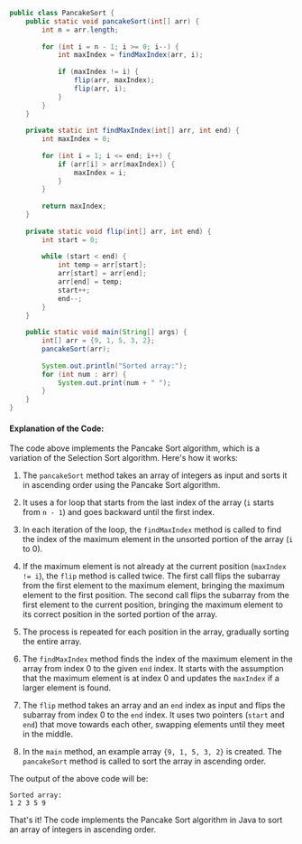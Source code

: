 

```java
public class PancakeSort {
    public static void pancakeSort(int[] arr) {
        int n = arr.length;
        
        for (int i = n - 1; i >= 0; i--) {
            int maxIndex = findMaxIndex(arr, i);
            
            if (maxIndex != i) {
                flip(arr, maxIndex);
                flip(arr, i);
            }
        }
    }
    
    private static int findMaxIndex(int[] arr, int end) {
        int maxIndex = 0;
        
        for (int i = 1; i <= end; i++) {
            if (arr[i] > arr[maxIndex]) {
                maxIndex = i;
            }
        }
        
        return maxIndex;
    }
    
    private static void flip(int[] arr, int end) {
        int start = 0;
        
        while (start < end) {
            int temp = arr[start];
            arr[start] = arr[end];
            arr[end] = temp;
            start++;
            end--;
        }
    }
    
    public static void main(String[] args) {
        int[] arr = {9, 1, 5, 3, 2};
        pancakeSort(arr);
        
        System.out.println("Sorted array:");
        for (int num : arr) {
            System.out.print(num + " ");
        }
    }
}
```

#### Explanation of the Code:

The code above implements the Pancake Sort algorithm, which is a variation of the Selection Sort algorithm. Here's how it works:

1. The `pancakeSort` method takes an array of integers as input and sorts it in ascending order using the Pancake Sort algorithm.

2. It uses a for loop that starts from the last index of the array (`i` starts from `n - 1`) and goes backward until the first index.

3. In each iteration of the loop, the `findMaxIndex` method is called to find the index of the maximum element in the unsorted portion of the array (`i` to 0).

4. If the maximum element is not already at the current position (`maxIndex != i`), the `flip` method is called twice. The first call flips the subarray from the first element to the maximum element, bringing the maximum element to the first position. The second call flips the subarray from the first element to the current position, bringing the maximum element to its correct position in the sorted portion of the array.

5. The process is repeated for each position in the array, gradually sorting the entire array.

6. The `findMaxIndex` method finds the index of the maximum element in the array from index 0 to the given `end` index. It starts with the assumption that the maximum element is at index 0 and updates the `maxIndex` if a larger element is found.

7. The `flip` method takes an array and an `end` index as input and flips the subarray from index 0 to the `end` index. It uses two pointers (`start` and `end`) that move towards each other, swapping elements until they meet in the middle.

8. In the `main` method, an example array `{9, 1, 5, 3, 2}` is created. The `pancakeSort` method is called to sort the array in ascending order.

The output of the above code will be:
```
Sorted array:
1 2 3 5 9
```

That's it! The code implements the Pancake Sort algorithm in Java to sort an array of integers in ascending order.

